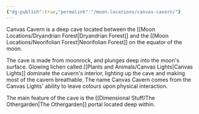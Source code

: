 ```yaml
---
{"dg-publish":true,"permalink":"/moon-locations/canvas-cavern/"}
---
```


Canvas Cavern is a deep cave located between the [[Moon Locations/Dryandrian Forest\|Dryandrian Forest]] and the [[Moon Locations/Neorifolian Forest\|Neorifolian Forest]] on the equator of the moon.

The cave is made from moonrock, and plunges deep into the moon's surface. Glowing lichen called [[Plants and Animals/Canvas Lights\|Canvas Lights]] dominate the cavern's interior, lighting up the cave and making most of the cavern breathable. The name Canvas Cavern comes from the Canvas Lights' ability to leave colours upon physical interaction.

The main feature of the cave is the [[Dimensional Stuff/The Othergarden\|The Othergarden]] portal located deep within.